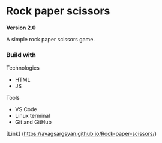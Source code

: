 # Rock paper scissors

**Version 2.0**

A simple rock paper scissors game.

### Build with 

Technologies 
* HTML
* JS

Tools
* VS Code
* Linux terminal
* Git and GitHub

[Link] (https://avagsargsyan.github.io/Rock-paper-scissors/)